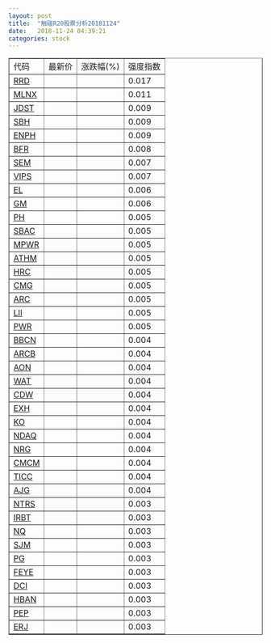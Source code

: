 ```yaml
---
layout: post
title:  "触碰R20股票分析20181124"
date:   2018-11-24 04:39:21
categories: stock
---
```

<script type="text/javascript">
var stockList = []
stockList.push('gb_rrd');
stockList.push('gb_mlnx');
stockList.push('gb_jdst');
stockList.push('gb_sbh');
stockList.push('gb_enph');
stockList.push('gb_bfr');
stockList.push('gb_sem');
stockList.push('gb_vips');
stockList.push('gb_el');
stockList.push('gb_gm');
stockList.push('gb_ph');
stockList.push('gb_sbac');
stockList.push('gb_mpwr');
stockList.push('gb_athm');
stockList.push('gb_hrc');
stockList.push('gb_cmg');
stockList.push('gb_arc');
stockList.push('gb_lii');
stockList.push('gb_pwr');
stockList.push('gb_bbcn');
stockList.push('gb_arcb');
stockList.push('gb_aon');
stockList.push('gb_wat');
stockList.push('gb_cdw');
stockList.push('gb_exh');
stockList.push('gb_ko');
stockList.push('gb_ndaq');
stockList.push('gb_nrg');
stockList.push('gb_cmcm');
stockList.push('gb_ticc');
stockList.push('gb_ajg');
stockList.push('gb_ntrs');
stockList.push('gb_irbt');
stockList.push('gb_nq');
stockList.push('gb_sjm');
stockList.push('gb_pg');
stockList.push('gb_feye');
stockList.push('gb_dci');
stockList.push('gb_hban');
stockList.push('gb_pep');
stockList.push('gb_erj');
</script>

<table border="1">
 <tr>
 <td>代码</td>
  <td>最新价</td>
  <td>涨跌幅(%)</td>
 <td>强度指数</td>
</tr>
  <tr id="rrd"><td><a href="http://stock.finance.sina.com.cn/usstock/quotes/RRD.html" target="_blank">RRD</a></td><td></td><td></td><td>0.017</td></tr>
  <tr id="mlnx"><td><a href="http://stock.finance.sina.com.cn/usstock/quotes/MLNX.html" target="_blank">MLNX</a></td><td></td><td></td><td>0.011</td></tr>
  <tr id="jdst"><td><a href="http://stock.finance.sina.com.cn/usstock/quotes/JDST.html" target="_blank">JDST</a></td><td></td><td></td><td>0.009</td></tr>
  <tr id="sbh"><td><a href="http://stock.finance.sina.com.cn/usstock/quotes/SBH.html" target="_blank">SBH</a></td><td></td><td></td><td>0.009</td></tr>
  <tr id="enph"><td><a href="http://stock.finance.sina.com.cn/usstock/quotes/ENPH.html" target="_blank">ENPH</a></td><td></td><td></td><td>0.009</td></tr>
  <tr id="bfr"><td><a href="http://stock.finance.sina.com.cn/usstock/quotes/BFR.html" target="_blank">BFR</a></td><td></td><td></td><td>0.008</td></tr>
  <tr id="sem"><td><a href="http://stock.finance.sina.com.cn/usstock/quotes/SEM.html" target="_blank">SEM</a></td><td></td><td></td><td>0.007</td></tr>
  <tr id="vips"><td><a href="http://stock.finance.sina.com.cn/usstock/quotes/VIPS.html" target="_blank">VIPS</a></td><td></td><td></td><td>0.007</td></tr>
  <tr id="el"><td><a href="http://stock.finance.sina.com.cn/usstock/quotes/EL.html" target="_blank">EL</a></td><td></td><td></td><td>0.006</td></tr>
  <tr id="gm"><td><a href="http://stock.finance.sina.com.cn/usstock/quotes/GM.html" target="_blank">GM</a></td><td></td><td></td><td>0.006</td></tr>
  <tr id="ph"><td><a href="http://stock.finance.sina.com.cn/usstock/quotes/PH.html" target="_blank">PH</a></td><td></td><td></td><td>0.005</td></tr>
  <tr id="sbac"><td><a href="http://stock.finance.sina.com.cn/usstock/quotes/SBAC.html" target="_blank">SBAC</a></td><td></td><td></td><td>0.005</td></tr>
  <tr id="mpwr"><td><a href="http://stock.finance.sina.com.cn/usstock/quotes/MPWR.html" target="_blank">MPWR</a></td><td></td><td></td><td>0.005</td></tr>
  <tr id="athm"><td><a href="http://stock.finance.sina.com.cn/usstock/quotes/ATHM.html" target="_blank">ATHM</a></td><td></td><td></td><td>0.005</td></tr>
  <tr id="hrc"><td><a href="http://stock.finance.sina.com.cn/usstock/quotes/HRC.html" target="_blank">HRC</a></td><td></td><td></td><td>0.005</td></tr>
  <tr id="cmg"><td><a href="http://stock.finance.sina.com.cn/usstock/quotes/CMG.html" target="_blank">CMG</a></td><td></td><td></td><td>0.005</td></tr>
  <tr id="arc"><td><a href="http://stock.finance.sina.com.cn/usstock/quotes/ARC.html" target="_blank">ARC</a></td><td></td><td></td><td>0.005</td></tr>
  <tr id="lii"><td><a href="http://stock.finance.sina.com.cn/usstock/quotes/LII.html" target="_blank">LII</a></td><td></td><td></td><td>0.005</td></tr>
  <tr id="pwr"><td><a href="http://stock.finance.sina.com.cn/usstock/quotes/PWR.html" target="_blank">PWR</a></td><td></td><td></td><td>0.005</td></tr>
  <tr id="bbcn"><td><a href="http://stock.finance.sina.com.cn/usstock/quotes/BBCN.html" target="_blank">BBCN</a></td><td></td><td></td><td>0.004</td></tr>
  <tr id="arcb"><td><a href="http://stock.finance.sina.com.cn/usstock/quotes/ARCB.html" target="_blank">ARCB</a></td><td></td><td></td><td>0.004</td></tr>
  <tr id="aon"><td><a href="http://stock.finance.sina.com.cn/usstock/quotes/AON.html" target="_blank">AON</a></td><td></td><td></td><td>0.004</td></tr>
  <tr id="wat"><td><a href="http://stock.finance.sina.com.cn/usstock/quotes/WAT.html" target="_blank">WAT</a></td><td></td><td></td><td>0.004</td></tr>
  <tr id="cdw"><td><a href="http://stock.finance.sina.com.cn/usstock/quotes/CDW.html" target="_blank">CDW</a></td><td></td><td></td><td>0.004</td></tr>
  <tr id="exh"><td><a href="http://stock.finance.sina.com.cn/usstock/quotes/EXH.html" target="_blank">EXH</a></td><td></td><td></td><td>0.004</td></tr>
  <tr id="ko"><td><a href="http://stock.finance.sina.com.cn/usstock/quotes/KO.html" target="_blank">KO</a></td><td></td><td></td><td>0.004</td></tr>
  <tr id="ndaq"><td><a href="http://stock.finance.sina.com.cn/usstock/quotes/NDAQ.html" target="_blank">NDAQ</a></td><td></td><td></td><td>0.004</td></tr>
  <tr id="nrg"><td><a href="http://stock.finance.sina.com.cn/usstock/quotes/NRG.html" target="_blank">NRG</a></td><td></td><td></td><td>0.004</td></tr>
  <tr id="cmcm"><td><a href="http://stock.finance.sina.com.cn/usstock/quotes/CMCM.html" target="_blank">CMCM</a></td><td></td><td></td><td>0.004</td></tr>
  <tr id="ticc"><td><a href="http://stock.finance.sina.com.cn/usstock/quotes/TICC.html" target="_blank">TICC</a></td><td></td><td></td><td>0.004</td></tr>
  <tr id="ajg"><td><a href="http://stock.finance.sina.com.cn/usstock/quotes/AJG.html" target="_blank">AJG</a></td><td></td><td></td><td>0.004</td></tr>
  <tr id="ntrs"><td><a href="http://stock.finance.sina.com.cn/usstock/quotes/NTRS.html" target="_blank">NTRS</a></td><td></td><td></td><td>0.003</td></tr>
  <tr id="irbt"><td><a href="http://stock.finance.sina.com.cn/usstock/quotes/IRBT.html" target="_blank">IRBT</a></td><td></td><td></td><td>0.003</td></tr>
  <tr id="nq"><td><a href="http://stock.finance.sina.com.cn/usstock/quotes/NQ.html" target="_blank">NQ</a></td><td></td><td></td><td>0.003</td></tr>
  <tr id="sjm"><td><a href="http://stock.finance.sina.com.cn/usstock/quotes/SJM.html" target="_blank">SJM</a></td><td></td><td></td><td>0.003</td></tr>
  <tr id="pg"><td><a href="http://stock.finance.sina.com.cn/usstock/quotes/PG.html" target="_blank">PG</a></td><td></td><td></td><td>0.003</td></tr>
  <tr id="feye"><td><a href="http://stock.finance.sina.com.cn/usstock/quotes/FEYE.html" target="_blank">FEYE</a></td><td></td><td></td><td>0.003</td></tr>
  <tr id="dci"><td><a href="http://stock.finance.sina.com.cn/usstock/quotes/DCI.html" target="_blank">DCI</a></td><td></td><td></td><td>0.003</td></tr>
  <tr id="hban"><td><a href="http://stock.finance.sina.com.cn/usstock/quotes/HBAN.html" target="_blank">HBAN</a></td><td></td><td></td><td>0.003</td></tr>
  <tr id="pep"><td><a href="http://stock.finance.sina.com.cn/usstock/quotes/PEP.html" target="_blank">PEP</a></td><td></td><td></td><td>0.003</td></tr>
  <tr id="erj"><td><a href="http://stock.finance.sina.com.cn/usstock/quotes/ERJ.html" target="_blank">ERJ</a></td><td></td><td></td><td>0.003</td></tr>
</table>

